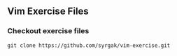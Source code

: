 ## Vim Exercise Files

### Checkout exercise files
```
git clone https://github.com/syrgak/vim-exercise.git
```
